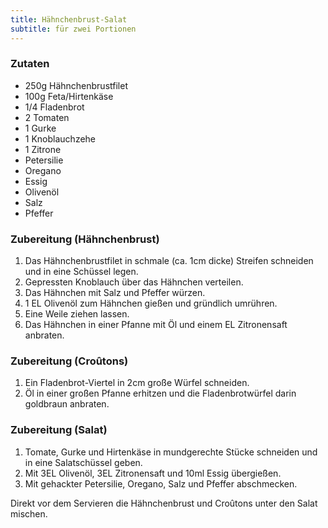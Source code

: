 ```yaml
---
title: Hähnchenbrust-Salat
subtitle: für zwei Portionen
---
```


### Zutaten
* 250g Hähnchenbrustfilet
* 100g Feta/Hirtenkäse
* 1/4 Fladenbrot
* 2 Tomaten
* 1 Gurke
* 1 Knoblauchzehe
* 1 Zitrone
* Petersilie
* Oregano
* Essig
* Olivenöl
* Salz
* Pfeffer

### Zubereitung (Hähnchenbrust)
1. Das Hähnchenbrustfilet in schmale (ca. 1cm dicke) Streifen schneiden und in eine Schüssel legen.
1. Gepressten Knoblauch über das Hähnchen verteilen.
1. Das Hähnchen mit Salz und Pfeffer würzen.
1. 1 EL Olivenöl zum Hähnchen gießen und gründlich umrühren.
1. Eine Weile ziehen lassen.
1. Das Hähnchen in einer Pfanne mit Öl und einem EL Zitronensaft anbraten.

### Zubereitung (Croûtons)
1. Ein Fladenbrot-Viertel in 2cm große Würfel schneiden.
1. Öl in einer großen Pfanne erhitzen und die Fladenbrotwürfel darin goldbraun anbraten.

### Zubereitung (Salat)
1. Tomate, Gurke und Hirtenkäse in mundgerechte Stücke schneiden und in eine Salatschüssel geben.
1. Mit 3EL Olivenöl, 3EL Zitronensaft und 10ml Essig übergießen.
1. Mit gehackter Petersilie, Oregano, Salz und Pfeffer abschmecken.

Direkt vor dem Servieren die Hähnchenbrust und Croûtons unter den Salat mischen.
